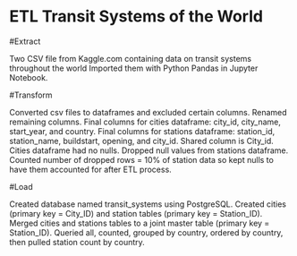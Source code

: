 # ETL Transit Systems of the World

#Extract

Two CSV file from Kaggle.com containing data on transit systems throughout the world
Imported them with Python Pandas in Jupyter Notebook.


#Transform

Converted csv files to dataframes and excluded certain columns.
Renamed remaining columns.
Final columns for cities dataframe: city_id, city_name, start_year, and country.
Final columns for stations dataframe: station_id, station_name, buildstart, opening, and city_id.
Shared column is City_id.
Cities dataframe had no nulls.
Dropped null values from stations dataframe.
Counted number of dropped rows = 10% of station data so kept nulls to have them accounted for after ETL process.


#Load

Created database named transit_systems using PostgreSQL.
Created cities (primary key = City_ID) and station tables (primary key = Station_ID).
Merged cities and stations tables to a joint master table (primary key = Station_ID).
Queried all, counted, grouped by country, ordered by country, then pulled station count by country.
